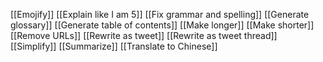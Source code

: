 [[Emojify]]
[[Explain like I am 5]]
[[Fix grammar and spelling]]
[[Generate glossary]]
[[Generate table of contents]]
[[Make longer]]
[[Make shorter]]
[[Remove URLs]]
[[Rewrite as tweet]]
[[Rewrite as tweet thread]]
[[Simplify]]
[[Summarize]]
[[Translate to Chinese]]
